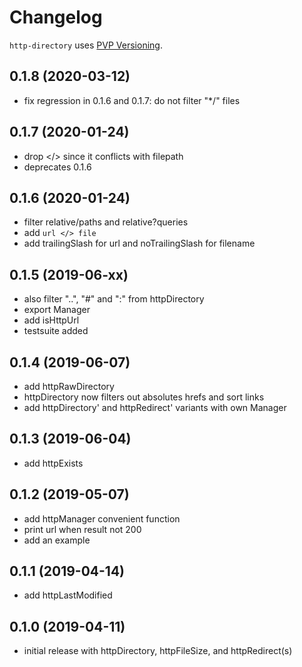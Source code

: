 # Changelog

`http-directory` uses [PVP Versioning](https://pvp.haskell.org).

## 0.1.8 (2020-03-12)
- fix regression in 0.1.6 and 0.1.7: do not filter "*/" files

## 0.1.7 (2020-01-24)
- drop </> since it conflicts with filepath
- deprecates 0.1.6

## 0.1.6 (2020-01-24)
- filter relative/paths and relative?queries
- add `url </> file`
- add trailingSlash for url and noTrailingSlash for filename

## 0.1.5 (2019-06-xx)
- also filter "..", "#" and ":" from httpDirectory
- export Manager
- add isHttpUrl
- testsuite added

## 0.1.4 (2019-06-07)
- add httpRawDirectory
- httpDirectory now filters out absolutes hrefs and sort links
- add httpDirectory' and httpRedirect' variants with own Manager

## 0.1.3 (2019-06-04)
- add httpExists

## 0.1.2 (2019-05-07)
- add httpManager convenient function
- print url when result not 200
- add an example

## 0.1.1 (2019-04-14)
- add httpLastModified

## 0.1.0 (2019-04-11)
- initial release with httpDirectory, httpFileSize, and httpRedirect(s)
